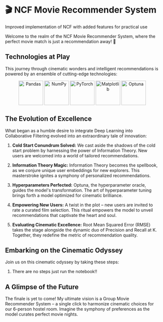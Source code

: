 # 🎬 NCF Movie Recommender System
Improved implementation of NCF with added features for practical use

Welcome to the realm of the NCF Movie Recommender System, where the perfect movie match is just a recommendation away! 🚀

## Technologies at Play

This journey through cinematic wonders and intelligent recommendations is powered by an ensemble of cutting-edge technologies:

<p align="center">
    <img src="https://upload.wikimedia.org/wikipedia/commons/thumb/e/ed/Pandas_logo.svg/2560px-Pandas_logo.svg.png" alt="Pandas" height="80px">
    <img src="https://upload.wikimedia.org/wikipedia/commons/3/31/NumPy_logo_2020.svg" alt="NumPy" height="80px">
    <img src="https://upload.wikimedia.org/wikipedia/commons/9/96/Pytorch_logo.png" alt="PyTorch" height="80px">
    <img src="https://matplotlib.org/_static/logo2_compressed.svg" alt="Matplotlib" height="80px">
    <img src="https://raw.githubusercontent.com/optuna/optuna/master/docs/image/optuna-logo.png" alt="Optuna" height="80px">
</p>

## The Evolution of Excellence

What began as a humble desire to integrate Deep Learning into Collaborative Filtering evolved into an extraordinary tale of innovation:

1. **Cold Start Conundrum Solved:** We cast aside the shadows of the cold start problem by harnessing the power of Information Theory. New users are welcomed into a world of tailored recommendations.

2. **Information Theory Magic:** Information Theory becomes the spellbook, as we conjure unique user embeddings for new explorers. This masterstroke ignites a symphony of personalized recommendations.

3. **Hyperparameters Perfected:** Optuna, the hyperparameter oracle, guides the model's transformation. The art of hyperparameter tuning brings forth a model optimized for cinematic brilliance.

4. **Empowering New Users:** A twist in the plot – new users are invited to rate a curated film selection. This ritual empowers the model to unveil recommendations that captivate the heart and soul.

5. **Evaluating Cinematic Excellence:** Root Mean Squared Error (RMSE) takes the stage alongside the dynamic duo of Precision and Recall at K. Together, they redefine the metric of recommendation quality.

## Embarking on the Cinematic Odyssey

Join us on this cinematic odyssey by taking these steps:
1. There are no steps just run the notebook!!

## A Glimpse of the Future

The finale is yet to come! My ultimate vision is a Group Movie Recommender System – a single click to harmonize cinematic choices for our 6-person hostel room. Imagine the symphony of preferences as the model curates perfect movie nights.
